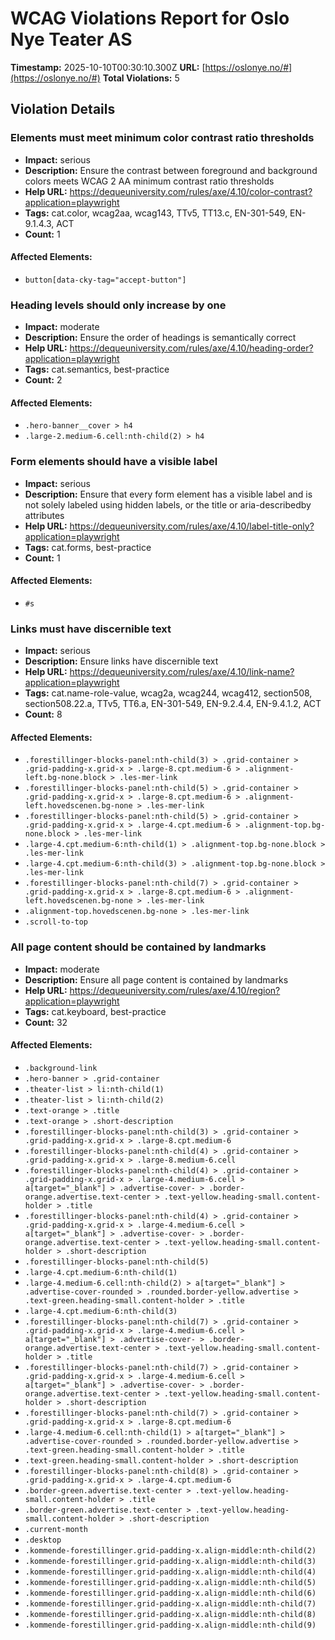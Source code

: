 # WCAG Violations Report for Oslo Nye Teater AS

**Timestamp:** 2025-10-10T00:30:10.300Z
**URL:** [https://oslonye.no/#](https://oslonye.no/#)
**Total Violations:** 5

## Violation Details

### Elements must meet minimum color contrast ratio thresholds

- **Impact:** serious
- **Description:** Ensure the contrast between foreground and background colors meets WCAG 2 AA minimum contrast ratio thresholds
- **Help URL:** https://dequeuniversity.com/rules/axe/4.10/color-contrast?application=playwright
- **Tags:** cat.color, wcag2aa, wcag143, TTv5, TT13.c, EN-301-549, EN-9.1.4.3, ACT
- **Count:** 1

#### Affected Elements:

- `button[data-cky-tag="accept-button"]`

### Heading levels should only increase by one

- **Impact:** moderate
- **Description:** Ensure the order of headings is semantically correct
- **Help URL:** https://dequeuniversity.com/rules/axe/4.10/heading-order?application=playwright
- **Tags:** cat.semantics, best-practice
- **Count:** 2

#### Affected Elements:

- `.hero-banner__cover > h4`
- `.large-2.medium-6.cell:nth-child(2) > h4`

### Form elements should have a visible label

- **Impact:** serious
- **Description:** Ensure that every form element has a visible label and is not solely labeled using hidden labels, or the title or aria-describedby attributes
- **Help URL:** https://dequeuniversity.com/rules/axe/4.10/label-title-only?application=playwright
- **Tags:** cat.forms, best-practice
- **Count:** 1

#### Affected Elements:

- `#s`

### Links must have discernible text

- **Impact:** serious
- **Description:** Ensure links have discernible text
- **Help URL:** https://dequeuniversity.com/rules/axe/4.10/link-name?application=playwright
- **Tags:** cat.name-role-value, wcag2a, wcag244, wcag412, section508, section508.22.a, TTv5, TT6.a, EN-301-549, EN-9.2.4.4, EN-9.4.1.2, ACT
- **Count:** 8

#### Affected Elements:

- `.forestillinger-blocks-panel:nth-child(3) > .grid-container > .grid-padding-x.grid-x > .large-8.cpt.medium-6 > .alignment-left.bg-none.block > .les-mer-link`
- `.forestillinger-blocks-panel:nth-child(5) > .grid-container > .grid-padding-x.grid-x > .large-8.cpt.medium-6 > .alignment-left.hovedscenen.bg-none > .les-mer-link`
- `.forestillinger-blocks-panel:nth-child(5) > .grid-container > .grid-padding-x.grid-x > .large-4.cpt.medium-6 > .alignment-top.bg-none.block > .les-mer-link`
- `.large-4.cpt.medium-6:nth-child(1) > .alignment-top.bg-none.block > .les-mer-link`
- `.large-4.cpt.medium-6:nth-child(3) > .alignment-top.bg-none.block > .les-mer-link`
- `.forestillinger-blocks-panel:nth-child(7) > .grid-container > .grid-padding-x.grid-x > .large-8.cpt.medium-6 > .alignment-left.hovedscenen.bg-none > .les-mer-link`
- `.alignment-top.hovedscenen.bg-none > .les-mer-link`
- `.scroll-to-top`

### All page content should be contained by landmarks

- **Impact:** moderate
- **Description:** Ensure all page content is contained by landmarks
- **Help URL:** https://dequeuniversity.com/rules/axe/4.10/region?application=playwright
- **Tags:** cat.keyboard, best-practice
- **Count:** 32

#### Affected Elements:

- `.background-link`
- `.hero-banner > .grid-container`
- `.theater-list > li:nth-child(1)`
- `.theater-list > li:nth-child(2)`
- `.text-orange > .title`
- `.text-orange > .short-description`
- `.forestillinger-blocks-panel:nth-child(3) > .grid-container > .grid-padding-x.grid-x > .large-8.cpt.medium-6`
- `.forestillinger-blocks-panel:nth-child(4) > .grid-container > .grid-padding-x.grid-x > .large-8.medium-6.cell`
- `.forestillinger-blocks-panel:nth-child(4) > .grid-container > .grid-padding-x.grid-x > .large-4.medium-6.cell > a[target="_blank"] > .advertise-cover- > .border-orange.advertise.text-center > .text-yellow.heading-small.content-holder > .title`
- `.forestillinger-blocks-panel:nth-child(4) > .grid-container > .grid-padding-x.grid-x > .large-4.medium-6.cell > a[target="_blank"] > .advertise-cover- > .border-orange.advertise.text-center > .text-yellow.heading-small.content-holder > .short-description`
- `.forestillinger-blocks-panel:nth-child(5)`
- `.large-4.cpt.medium-6:nth-child(1)`
- `.large-4.medium-6.cell:nth-child(2) > a[target="_blank"] > .advertise-cover-rounded > .rounded.border-yellow.advertise > .text-green.heading-small.content-holder > .title`
- `.large-4.cpt.medium-6:nth-child(3)`
- `.forestillinger-blocks-panel:nth-child(7) > .grid-container > .grid-padding-x.grid-x > .large-4.medium-6.cell > a[target="_blank"] > .advertise-cover- > .border-orange.advertise.text-center > .text-yellow.heading-small.content-holder > .title`
- `.forestillinger-blocks-panel:nth-child(7) > .grid-container > .grid-padding-x.grid-x > .large-4.medium-6.cell > a[target="_blank"] > .advertise-cover- > .border-orange.advertise.text-center > .text-yellow.heading-small.content-holder > .short-description`
- `.forestillinger-blocks-panel:nth-child(7) > .grid-container > .grid-padding-x.grid-x > .large-8.cpt.medium-6`
- `.large-4.medium-6.cell:nth-child(1) > a[target="_blank"] > .advertise-cover-rounded > .rounded.border-yellow.advertise > .text-green.heading-small.content-holder > .title`
- `.text-green.heading-small.content-holder > .short-description`
- `.forestillinger-blocks-panel:nth-child(8) > .grid-container > .grid-padding-x.grid-x > .large-4.cpt.medium-6`
- `.border-green.advertise.text-center > .text-yellow.heading-small.content-holder > .title`
- `.border-green.advertise.text-center > .text-yellow.heading-small.content-holder > .short-description`
- `.current-month`
- `.desktop`
- `.kommende-forestillinger.grid-padding-x.align-middle:nth-child(2)`
- `.kommende-forestillinger.grid-padding-x.align-middle:nth-child(3)`
- `.kommende-forestillinger.grid-padding-x.align-middle:nth-child(4)`
- `.kommende-forestillinger.grid-padding-x.align-middle:nth-child(5)`
- `.kommende-forestillinger.grid-padding-x.align-middle:nth-child(6)`
- `.kommende-forestillinger.grid-padding-x.align-middle:nth-child(7)`
- `.kommende-forestillinger.grid-padding-x.align-middle:nth-child(8)`
- `.kommende-forestillinger.grid-padding-x.align-middle:nth-child(9)`

